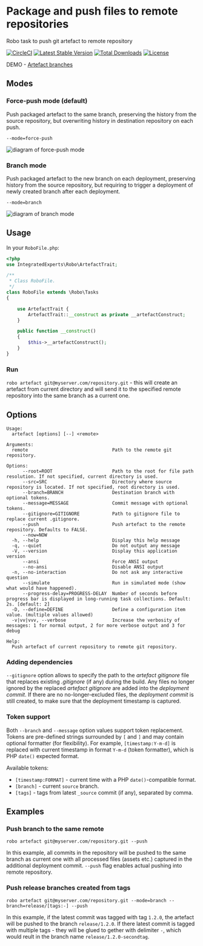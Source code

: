 # Package and push files to remote repositories
Robo task to push git artefact to remote repository

[![CircleCI](https://circleci.com/gh/integratedexperts/robo-git-artefact.svg?style=shield&circle-token=04cc2cab69b05f60a48e474f966a5bce8a71b1aa)](https://circleci.com/gh/integratedexperts/robo-git-artefact)
[![Latest Stable Version](https://poser.pugx.org/integratedexperts/robo-git-artefact/version)](https://packagist.org/packages/integratedexperts/robo-git-artefact)
[![Total Downloads](https://poser.pugx.org/integratedexperts/robo-git-artefact/downloads)](https://packagist.org/packages/integratedexperts/robo-git-artefact)
[![License](https://poser.pugx.org/integratedexperts/robo-git-artefact/license)](https://packagist.org/packages/integratedexperts/robo-git-artefact)

DEMO - [Artefact branches](https://github.com/integratedexperts/robo-git-artefact-destination/branches)

## Modes
### Force-push mode (default)
Push packaged artefact to the same branch, preserving the history from the source repository, but overwriting history in destination repository on each push.

```
--mode=force-push
```

![diagram of force-push mode](https://user-images.githubusercontent.com/378794/32588463-ecebf37c-c562-11e7-9379-a570243e10e7.png)

### Branch mode
Push packaged artefact to the new branch on each deployment, preserving history from the source repository, but requiring to trigger a deployment of newly created branch after each deployment.

```
--mode=branch
```

![diagram of branch mode](https://user-images.githubusercontent.com/378794/32588464-ee3a2b7c-c562-11e7-9e5d-2533683318f3.png)


## Usage

In your `RoboFile.php`:
```php
<?php
use IntegratedExperts\Robo\ArtefactTrait;

/**
 * Class RoboFile.
 */
class RoboFile extends \Robo\Tasks
{

    use ArtefactTrait {
        ArtefactTrait::__construct as private __artefactConstruct;
    }

    public function __construct()
    {
        $this->__artefactConstruct();
    }
}
```

### Run
`robo artefact git@myserver.com/repository.git` - this will create an artefact from current directory and will send it to the specified remote repository into the same branch as a current one.

## Options
```
Usage:
  artefact [options] [--] <remote>

Arguments:
  remote                               Path to the remote git repository.

Options:
      --root=ROOT                      Path to the root for file path resolution. If not specified, current directory is used.
      --src=SRC                        Directory where source repository is located. If not specified, root directory is used.
      --branch=BRANCH                  Destination branch with optional tokens.
      --message=MESSAGE                Commit message with optional tokens.
      --gitignore=GITIGNORE            Path to gitignore file to replace current .gitignore.
      --push                           Push artefact to the remote repository. Defaults to FALSE.
      --now=NOW
  -h, --help                           Display this help message
  -q, --quiet                          Do not output any message
  -V, --version                        Display this application version
      --ansi                           Force ANSI output
      --no-ansi                        Disable ANSI output
  -n, --no-interaction                 Do not ask any interactive question
      --simulate                       Run in simulated mode (show what would have happened).
      --progress-delay=PROGRESS-DELAY  Number of seconds before progress bar is displayed in long-running task collections. Default: 2s. [default: 2]
  -D, --define=DEFINE                  Define a configuration item value. (multiple values allowed)
  -v|vv|vvv, --verbose                 Increase the verbosity of messages: 1 for normal output, 2 for more verbose output and 3 for debug

Help:
  Push artefact of current repository to remote git repository.
```

### Adding dependencies
`--gitignore` option allows to specify the path to the _artefact gitignore_ file that replaces existing _.gitignore_ (if any) during the build. Any files no longer ignored by the replaced _artefact gitignore_ are added into the _deployment commit_. If there are no no-longer-excluded files, the _deployment commit_ is still created, to make sure that the deployment timestamp is captured.

### Token support
Both `--branch` and `--message` option values support token replacement. Tokens are pre-defined strings surrounded by `[` and `]` and may contain optional formatter (for flexibility). For example, `[timestamp:Y-m-d]` is replaced with current timestamp in format `Y-m-d` (token formatter), which is PHP `date()` expected format.

Available tokens:
- `[timestamp:FORMAT]` - current time with a PHP `date()`-compatible format.
- `[branch]` - current `source` branch.
- `[tags]` - tags from latest `_source` commit (if any), separated by comma.

## Examples
### Push branch to the same remote
```
robo artefact git@myserver.com/repository.git --push
```
In this example, all commits in the repository will be pushed to the same branch as current one with all processed files (assets etc.) captured in the additional deployment commit. `--push` flag enables actual pushing into remote repository.


### Push release branches created from tags
```
robo artefact git@myserver.com/repository.git --mode=branch --branch=release/[tags:-] --push
```
In this example, if the latest commit was tagged with tag `1.2.0`, the artefact will be pushed to the branch `release/1.2.0`. If there latest commit is tagged with multiple tags - they will be glued to gether with delimiter `-`, which would reult in the branch name `release/1.2.0-secondtag`. 
